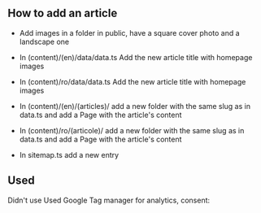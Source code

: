 ## How to add an article
- Add images in a folder in public, have a square cover photo and a landscape one

- In (content)/(en)/data/data.ts Add the new article title with homepage images
- In (content)/ro/data/data.ts Add the new article title with homepage images

- In (content)/(en)/(articles)/ add a new folder with the same slug as in data.ts and add a Page with the article's content
- In (content)/ro/(articole)/ add a new folder with the same slug as in data.ts and add a Page with the article's content

- In sitemap.ts add a new entry



## Used
Didn't use Used Google Tag manager for analytics, consent: <GoogleTagManager gtmId="GTM-PF6ZFZZ" />